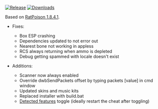 [![Release](https://img.shields.io/github/release/sotakoira/1841-fix.svg)](https://github.com/sotakoira/1841-fix/releases/)
[![Downloads](https://img.shields.io/github/downloads/sotakoira/1841-fix/total.svg)](https://github.com/sotakoira/1841-fix/releases/latest)

Based on [RatPoison 1.8.4.1](https://github.com/RatPoison-dev/RatPoison/tree/00134613dbf472f87a0a01f6f42e518fb4b4f55a).

* Fixes:
  * Box ESP crashing
  * Dependencies updated to not error out
  * Nearest bone not working in appless
  * RCS always returning when ammo is depleted
  * Debug getting spammed with locale doesn't exist

* Additions:
  * Scanner now always enabled
  * Override dwbSendPackets offset by typing packets [value] in cmd window
  * Updated skins and music kits
  * Replaced installer with build.bat
  * [Detected features](https://github.com/sotakoira/1841-fix/discussions/3) toggle (ideally restart the cheat after toggling)



